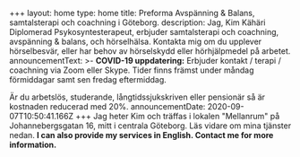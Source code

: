 +++
layout: home
type: home
title: Preforma Avspänning & Balans, samtalsterapi och coachning i Göteborg.
description: Jag, Kim Kähäri Diplomerad Psykosyntesterapeut, erbjuder
  samtalsterapi och coachning, avspänning & balans, och hörselhälsa. Kontakta
  mig om du upplever hörselbesvär, eller har behov av hörselskydd eller
  hörhjälpmedel på arbetet.
announcementText: >-
  **COVID-19 uppdatering:** Erbjuder kontakt / terapi / coachning via Zoom eller
  Skype. Tider finns främst under måndag förmiddagar samt sen fredag
  eftermiddag.


  Är du arbetslös, studerande, långtidssjukskriven eller pensionär så är kostnaden reducerad med 20%.
announcementDate: 2020-09-07T10:50:41.166Z
+++
Jag heter Kim och träffas i lokalen "Mellanrum" på Johannebergsgatan 16, mitt i centrala Göteborg. Läs vidare om mina tjänster nedan. **I can also provide my services in English.  Contact me for more information.**

